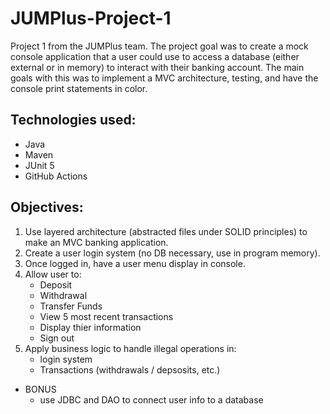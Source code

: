 # JUMPlus-Project-1
Project 1 from the JUMPlus team. 
The project goal was to create a mock console application that a user could use to access a database (either external or in memory) to interact with their banking account. The main goals with this was to implement a MVC architecture, testing, and have the console print statements in color.

## Technologies used:
- Java
- Maven
- JUnit 5
- GitHub Actions

## Objectives:
1. Use layered architecture (abstracted files under SOLID principles) to make an MVC banking application.
1. Create a user login system (no DB necessary, use in program memory).
1. Once logged in, have a user menu display in console.
1. Allow user to:
    * Deposit
    * Withdrawal
    * Transfer Funds
    * View 5 most recent transactions
    * Display thier information
    * Sign out
1. Apply business logic to handle illegal operations in:
    * login system
    * Transactions (withdrawals / depsosits, etc.)
* BONUS 
    * use JDBC and DAO to connect user info to a database
